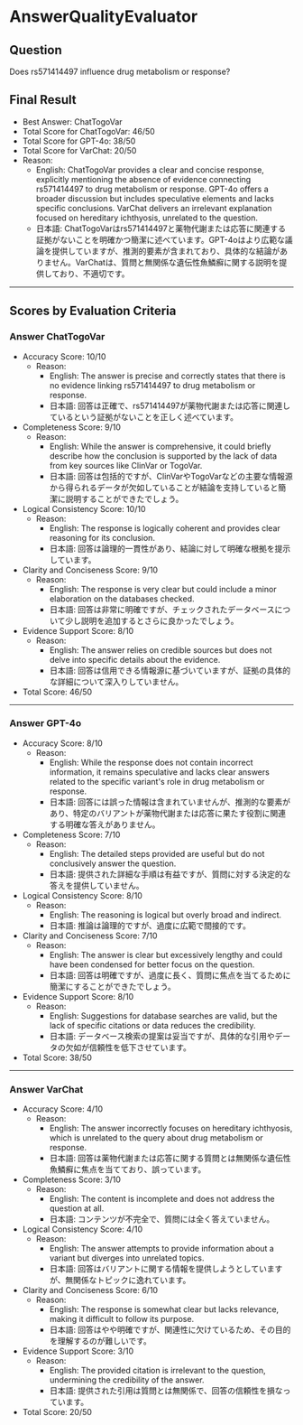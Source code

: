 # AnswerQualityEvaluator

## Question

Does rs571414497 influence drug metabolism or response?

## Final Result

- Best Answer: ChatTogoVar
- Total Score for ChatTogoVar: 46/50
- Total Score for GPT-4o: 38/50
- Total Score for VarChat: 20/50
- Reason:
  - English: ChatTogoVar provides a clear and concise response, explicitly mentioning the absence of evidence connecting rs571414497 to drug metabolism or response. GPT-4o offers a broader discussion but includes speculative elements and lacks specific conclusions. VarChat delivers an irrelevant explanation focused on hereditary ichthyosis, unrelated to the question.
  - 日本語: ChatTogoVarはrs571414497と薬物代謝または応答に関連する証拠がないことを明確かつ簡潔に述べています。GPT-4oはより広範な議論を提供していますが、推測的要素が含まれており、具体的な結論がありません。VarChatは、質問と無関係な遺伝性魚鱗癬に関する説明を提供しており、不適切です。

---

## Scores by Evaluation Criteria

### Answer ChatTogoVar
- Accuracy Score: 10/10
  - Reason: 
    - English: The answer is precise and correctly states that there is no evidence linking rs571414497 to drug metabolism or response.
    - 日本語: 回答は正確で、rs571414497が薬物代謝または応答に関連しているという証拠がないことを正しく述べています。
- Completeness Score: 9/10
  - Reason: 
    - English: While the answer is comprehensive, it could briefly describe how the conclusion is supported by the lack of data from key sources like ClinVar or TogoVar.
    - 日本語: 回答は包括的ですが、ClinVarやTogoVarなどの主要な情報源から得られるデータが欠如していることが結論を支持していると簡潔に説明することができたでしょう。
- Logical Consistency Score: 10/10
  - Reason: 
    - English: The response is logically coherent and provides clear reasoning for its conclusion.
    - 日本語: 回答は論理的一貫性があり、結論に対して明確な根拠を提示しています。
- Clarity and Conciseness Score: 9/10
  - Reason: 
    - English: The response is very clear but could include a minor elaboration on the databases checked.
    - 日本語: 回答は非常に明確ですが、チェックされたデータベースについて少し説明を追加するとさらに良かったでしょう。
- Evidence Support Score: 8/10
  - Reason: 
    - English: The answer relies on credible sources but does not delve into specific details about the evidence.
    - 日本語: 回答は信用できる情報源に基づいていますが、証拠の具体的な詳細について深入りしていません。
- Total Score: 46/50

---

### Answer GPT-4o
- Accuracy Score: 8/10
  - Reason: 
    - English: While the response does not contain incorrect information, it remains speculative and lacks clear answers related to the specific variant's role in drug metabolism or response.
    - 日本語: 回答には誤った情報は含まれていませんが、推測的な要素があり、特定のバリアントが薬物代謝または応答に果たす役割に関連する明確な答えがありません。
- Completeness Score: 7/10
  - Reason: 
    - English: The detailed steps provided are useful but do not conclusively answer the question.
    - 日本語: 提供された詳細な手順は有益ですが、質問に対する決定的な答えを提供していません。
- Logical Consistency Score: 8/10
  - Reason: 
    - English: The reasoning is logical but overly broad and indirect.
    - 日本語: 推論は論理的ですが、過度に広範で間接的です。
- Clarity and Conciseness Score: 7/10
  - Reason: 
    - English: The answer is clear but excessively lengthy and could have been condensed for better focus on the question.
    - 日本語: 回答は明確ですが、過度に長く、質問に焦点を当てるために簡潔にすることができたでしょう。
- Evidence Support Score: 8/10
  - Reason: 
    - English: Suggestions for database searches are valid, but the lack of specific citations or data reduces the credibility.
    - 日本語: データベース検索の提案は妥当ですが、具体的な引用やデータの欠如が信頼性を低下させています。
- Total Score: 38/50

---

### Answer VarChat
- Accuracy Score: 4/10
  - Reason: 
    - English: The answer incorrectly focuses on hereditary ichthyosis, which is unrelated to the query about drug metabolism or response.
    - 日本語: 回答は薬物代謝または応答に関する質問とは無関係な遺伝性魚鱗癬に焦点を当てており、誤っています。
- Completeness Score: 3/10
  - Reason: 
    - English: The content is incomplete and does not address the question at all.
    - 日本語: コンテンツが不完全で、質問には全く答えていません。
- Logical Consistency Score: 4/10
  - Reason: 
    - English: The answer attempts to provide information about a variant but diverges into unrelated topics.
    - 日本語: 回答はバリアントに関する情報を提供しようとしていますが、無関係なトピックに逸れています。
- Clarity and Conciseness Score: 6/10
  - Reason: 
    - English: The response is somewhat clear but lacks relevance, making it difficult to follow its purpose.
    - 日本語: 回答はやや明確ですが、関連性に欠けているため、その目的を理解するのが難しいです。
- Evidence Support Score: 3/10
  - Reason: 
    - English: The provided citation is irrelevant to the question, undermining the credibility of the answer.
    - 日本語: 提供された引用は質問とは無関係で、回答の信頼性を損なっています。
- Total Score: 20/50